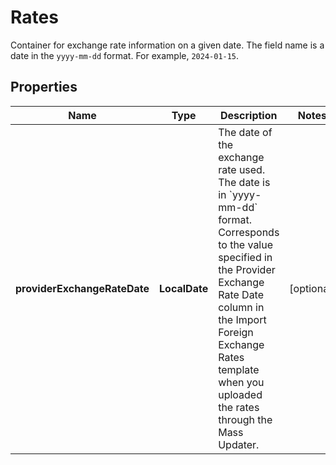 

# Rates

Container for exchange rate information on a given date. The field name is a  date in the `yyyy-mm-dd` format. For example, `2024-01-15`. 

## Properties

| Name | Type | Description | Notes |
|------------ | ------------- | ------------- | -------------|
|**providerExchangeRateDate** | **LocalDate** | The date of the exchange rate used. The date is in &#x60;yyyy-mm-dd&#x60; format.  Corresponds to the value specified in the Provider Exchange Rate Date column in the Import Foreign Exchange Rates template when you uploaded the rates through the Mass Updater.  |  [optional] |



